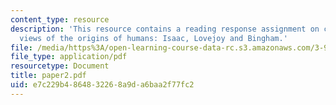 ```yaml
---
content_type: resource
description: 'This resource contains a reading response assignment on contrasting
  views of the origins of humans: Isaac, Lovejoy and Bingham.'
file: /media/https%3A/open-learning-course-data-rc.s3.amazonaws.com/3-987-human-origins-and-evolution-spring-2006/e7c229b4864832268a9da6baa2f77fc2_paper2.pdf
file_type: application/pdf
resourcetype: Document
title: paper2.pdf
uid: e7c229b4-8648-3226-8a9d-a6baa2f77fc2
---
```

